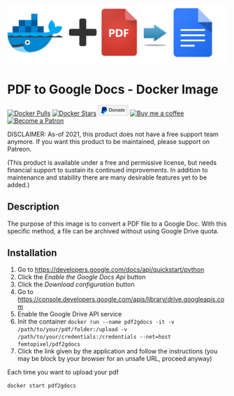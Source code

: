 ![logo](logo.png)

PDF to Google Docs - Docker Image
======================

[![Docker Pulls](https://img.shields.io/docker/pulls/femtopixel/pdf2gdocs.svg)](https://hub.docker.com/r/femtopixel/pdf2gdocs/)
[![Docker Stars](https://img.shields.io/docker/stars/femtopixel/pdf2gdocs.svg)](https://hub.docker.com/r/femtopixel/pdf2gdocs/)
[![PayPal donation](https://github.com/jaymoulin/jaymoulin.github.io/raw/master/ppl.png "PayPal donation")](https://www.paypal.me/jaymoulin)
[![Buy me a coffee](https://www.buymeacoffee.com/assets/img/custom_images/orange_img.png "Buy me a coffee")](https://www.buymeacoffee.com/jaymoulin)
[![Become a Patron](https://badgen.net/badge/become/a%20patron/F96854 "Become a Patron")](https://patreon.com/jaymoulin)

DISCLAIMER: As-of 2021, this product does not have a free support team anymore. If you want this product to be maintained, please support on Patreon.

(This product is available under a free and permissive license, but needs financial support to sustain its continued improvements. In addition to maintenance and stability there are many desirable features yet to be added.)

Description
-----------

The purpose of this image is to convert a PDF file to a Google Doc.
With this specific method, a file can be archived without using Google Drive quota.

Installation
------------

1. Go to https://developers.google.com/docs/api/quickstart/python
1. Click the _Enable the Google Docs Api_ button 
1. Click the _Download configuration_ button
1. Go to https://console.developers.google.com/apis/library/drive.googleapis.com
1. Enable the Google Drive API service
1. Init the container `docker run --name pdf2gdocs -it -v /path/to/your/pdf/folder:/upload -v /path/to/your/credentials:/credentials --net=host femtopixel/pdf2gdocs`
1. Click the link given by the application and follow the instructions (you may be block by your browser for an unsafe URL, proceed anyway)

Each time you want to upload your pdf
```
docker start pdf2gdocs
```
